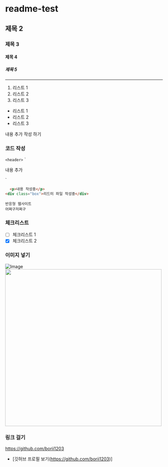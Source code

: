 # readme-test

## 제목 2
### 제목 3
#### 제목 4
##### 제목 5
---
1. 리스트 1
2. 리스트 2
3. 리스트 3
- 리스트 1
- 리스트 2
- 리스트 3
  
내용 추가 작성 하기

### 코드 작성
`<header>` 
`<div>
  <p>내용 추가</p>
</div>`


```html
  <p>내용 작성중</p>
<div class="box">리드미 파일 작성중</div>
```
    반응형 웹사이트
    어쩌구저쩌구

### 체크리스트
- [ ] 체크리스트 1
- [x] 체크리스트 2

### 이미지 넣기
![Image](https://github.com/user-attachments/assets/dd1d98bf-1b4e-4dd8-9713-e59412f53d09)
<img src="https://github.com/user-attachments/assets/dd1d98bf-1b4e-4dd8-9713-e59412f53d09" style= "width:500px"/>

### 링크 걸기
https://github.com/borii1203
- [깃허브 프로필 보기(https://github.com/borii1203)]
